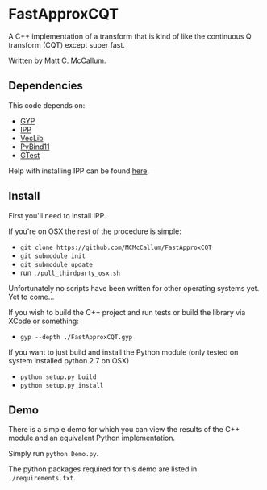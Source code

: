 FastApproxCQT
=============

A C++ implementation of a transform that is kind of like the continuous Q transform (CQT) except super fast.

Written by Matt C. McCallum.

Dependencies
------------

This code depends on:
 * [GYP](https://gyp.gsrc.io/)
 * [IPP](https://software.intel.com/en-us/intel-ipp/details)
 * [VecLib](https://github.com/MCMcCallum/VecLib)
 * [PyBind11](https://github.com/MCMcCallum/pybind11)
 * [GTest](https://github.com/google/googletest)

Help with installing IPP can be found [here](https://software.intel.com/en-us/intel-ipp/details).

Install
-------

First you'll need to install IPP.

If you're on OSX the rest of the procedure is simple:
 * `git clone https://github.com/MCMcCallum/FastApproxCQT`
 * `git submodule init`
 * `git submodule update`
 * run `./pull_thirdparty_osx.sh`

Unfortunately no scripts have been written for other operating systems yet. Yet to come...

If you wish to build the C++ project and run tests or build the library via XCode or something:
 * `gyp --depth ./FastApproxCQT.gyp`

If you want to just build and install the Python module (only tested on system installed python 2.7 on OSX)
 * `python setup.py build`
 * `python setup.py install`

Demo
----

There is a simple demo for which you can view the results of the C++ module and an equivalent Python implementation.

Simply run `python Demo.py`.

The python packages required for this demo are listed in `./requirements.txt`.